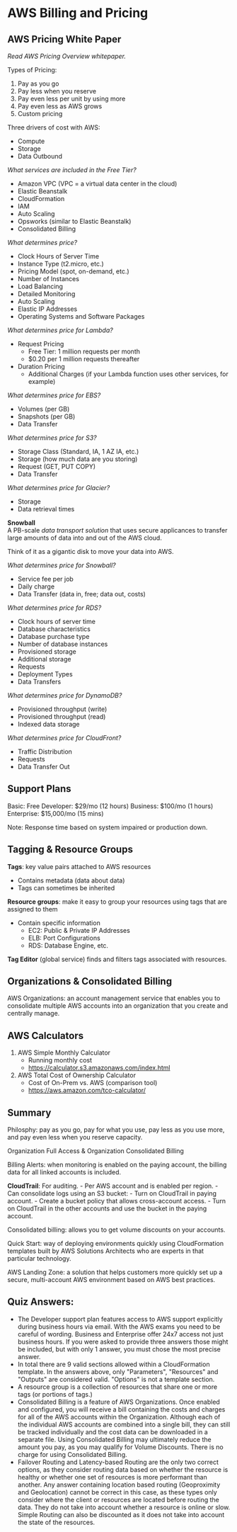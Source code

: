 # AWS Billing and Pricing

## AWS Pricing White Paper
_Read AWS Pricing Overview whitepaper._

Types of Pricing:
1. Pay as you go
2. Pay less when you reserve
3. Pay even less per unit by using more
4. Pay even less as AWS grows
5. Custom pricing

Three drivers of cost with AWS:
- Compute
- Storage
- Data Outbound

_What services are included in the Free Tier?_
* Amazon VPC (VPC = a virtual data center in the cloud)
* Elastic Beanstalk 
* CloudFormation
* IAM
* Auto Scaling
* Opsworks (similar to Elastic Beanstalk)
* Consolidated Billing

_What determines price?_
* Clock Hours of Server Time
* Instance Type (t2.micro, etc.)
* Pricing Model (spot, on-demand, etc.)
* Number of Instances
* Load Balancing
* Detailed Monitoring 
* Auto Scaling
* Elastic IP Addresses
* Operating Systems and Software Packages

_What determines price for Lambda?_
* Request Pricing
  * Free Tier: 1 million requests per month
  * $0.20 per 1 million requests thereafter
* Duration Pricing
  * Additional Charges (if your Lambda function uses other services, for example)

_What determines price for EBS?_
* Volumes (per GB)
* Snapshots (per GB)
* Data Transfer

_What determines price for S3?_
* Storage Class (Standard, IA, 1 AZ IA, etc.)
* Storage (how much data are you storing)
* Request (GET, PUT COPY)
* Data Transfer

_What determines price for Glacier?_
* Storage
* Data retrieval times

**Snowball** <br>
A PB-scale _data transport solution_ that uses secure applicances to transfer large amounts of data into and out of the AWS cloud.

Think of it as a gigantic disk to move your data into AWS.

_What determines price for Snowball?_
* Service fee per job
* Daily charge
* Data Transfer (data in, free; data out, costs)

_What determines price for RDS?_
* Clock hours of server time
* Database characteristics
* Database purchase type
* Number of database instances
* Provisioned storage
* Additional storage
* Requests
* Deployment Types
* Data Transfers

_What determines price for DynamoDB?_
* Provisioned throughput (write)
* Provisioned throughput (read)
* Indexed data storage

_What determines price for CloudFront?_
* Traffic Distribution
* Requests
* Data Transfer Out

## Support Plans
Basic: Free
Developer: $29/mo (12 hours)
Business: $100/mo (1 hours)
Enterprise: $15,000/mo (15 mins)

Note: Response time based on system impaired or production down.

## Tagging & Resource Groups
**Tags**: key value pairs attached to AWS resources
* Contains metadata (data about data)
* Tags can sometimes be inherited

**Resource groups**: make it easy to group your resources using tags that are assigned to them
* Contain specific information
  * EC2: Public & Private IP Addresses
  * ELB: Port Configurations
  * RDS: Database Engine, etc.

**Tag Editor** (global service) finds and filters tags associated with resources.

## Organizations & Consolidated Billing
AWS Organizations: an account management service that enables you to consolidate multiple AWS accounts into an organization that you create and centrally manage.

## AWS Calculators
1. AWS Simple Monthly Calculator
	- Running monthly cost
	- https://calculator.s3.amazonaws.com/index.html
2. AWS Total Cost of Ownership Calculator
	- Cost of On-Prem vs. AWS (comparison tool)
	- https://aws.amazon.com/tco-calculator/
	
## Summary
Philosphy: pay as you go, pay for what you use, pay less as you use more, and pay even less when you reserve capacity.

Organization Full Access & Organization Consolidated Billing

Billing Alerts: when monitoring is enabled on the paying account, the billing data for all linked accounts is included.

**CloudTrail**: For auditing.
	- Per AWS account and is enabled per region. 
	- Can consolidate logs using an S3 bucket:
		- Turn on CloudTrail in paying account.
		- Create a bucket policy that allows cross-account access.
		- Turn on CloudTrail in the other accounts and use the bucket in the paying account.

Consolidated billing: allows you to get volume discounts on your accounts.

Quick Start: way of deploying environments quickly using CloudFormation templates built by AWS Solutions Architects who are experts in that particular technology.

AWS Landing Zone: a solution that helps customers more quickly set up a secure, multi-account AWS environment based on AWS best practices.

## Quiz Answers:
- The Developer support plan features access to AWS support explicitly during business hours via email. With the AWS exams you need to be careful of wording. Business and Enterprise offer 24x7 access not just business hours. If you were asked to provide three answers those might be included, but with only 1 answer, you must chose the most precise answer.
- In total there are 9 valid sections allowed within a CloudFormation template. In the answers above, only "Parameters", "Resources" and "Outputs" are considered valid. "Options" is not a template section. 
- A resource group is a collection of resources that share one or more tags (or portions of tags.)
- Consolidated Billing is a feature of AWS Organizations. Once enabled and configured, you will receive a bill containing the costs and charges for all of the AWS accounts within the Organization. Although each of the individual AWS accounts are combined into a single bill, they can still be tracked individually and the cost data can be downloaded in a separate file. Using Consolidated Billing may ultimately reduce the amount you pay, as you may qualify for Volume Discounts. There is no charge for using Consolidated Billing.
- Failover Routing and Latency-based Routing are the only two correct options, as they consider routing data based on whether the resource is healthy or whether one set of resources is more performant than another. Any answer containing location based routing (Geoproximity and Geolocation) cannot be correct in this case, as these types only consider where the client or resources are located before routing the data. They do not take into account whether a resource is online or slow. Simple Routing can also be discounted as it does not take into account the state of the resources.














